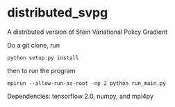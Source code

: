 # distributed_svpg

A distributed version of Stein Variational Policy Gradient

Do a git clone, run 

`python setup.py install`

then to run the program

`mpirun --allow-run-as-root -np 2 python run_main.py`

Dependencies: tensorflow 2.0, numpy, and mpi4py
